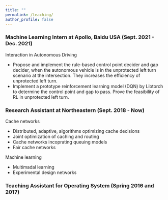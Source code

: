 ```yaml
---
title: ""
permalink: /teaching/
author_profile: false
---
```


### Machine Learning Intern at Apollo, Baidu USA (Sept. 2021 - Dec. 2021)
Interaction in Autonomous Driving
- Propose and implement the rule-based control point decider and gap decider, when the autonomous vehicle is in the unprotected left turn scenario at the intersection. They increases the efficiency of unprotected left turn.
- Implement a prototype reinforcement learning model (DQN) by Libtorch to determine the control point and gap to pass. Prove the feasibility of RL in unprotected left turn.

### Research Assistant at Northeastern (Sept. 2018 - Now)
Cache networks
- Distributed, adaptive, algorithms optimizing cache decisions
- Joint optimization of caching and routing
- Cache networks incoprating queuing models
- Fair cache networks

Machine learning
- Multimadal learning
- Experimental design networks

### Teaching Assistant for Operating System (Spring 2016 and 2017)

